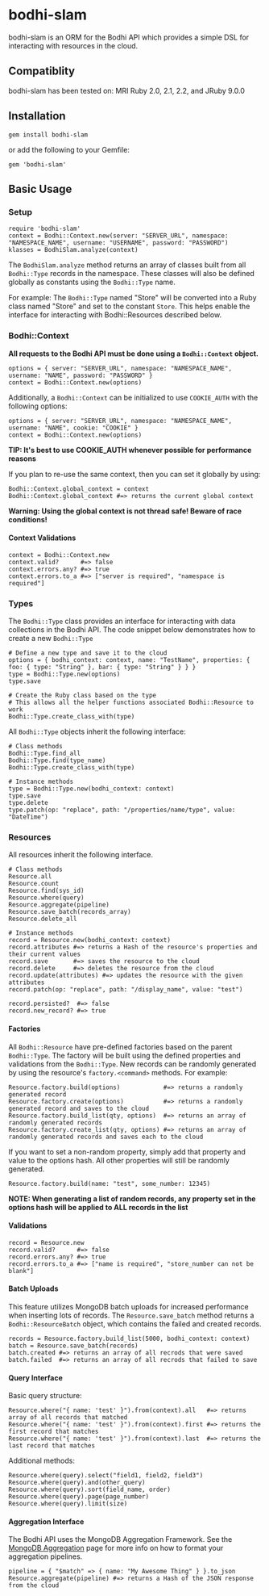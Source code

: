 # bodhi-slam
bodhi-slam is an ORM for the Bodhi API which provides a simple DSL for interacting with resources in the cloud.

## Compatiblity
bodhi-slam has been tested on: MRI Ruby 2.0, 2.1, 2.2, and JRuby 9.0.0

## Installation
    gem install bodhi-slam

or add the following to your Gemfile:

    gem 'bodhi-slam'

## Basic Usage
### Setup
    require 'bodhi-slam'
    context = Bodhi::Context.new(server: "SERVER_URL", namespace: "NAMESPACE_NAME", username: "USERNAME", password: "PASSWORD")
    klasses = BodhiSlam.analyze(context)

The `BodhiSlam.analyze` method returns an array of classes built from all `Bodhi::Type` records in the namespace.
These classes will also be defined globally as constants using the `Bodhi::Type` name.

For example:  The `Bodhi::Type` named "Store" will be converted into a Ruby class named "Store" and set to the constant `Store`.  This helps enable the interface for interacting with Bodhi::Resources described below.

### Bodhi::Context


**All requests to the Bodhi API must be done using a `Bodhi::Context` object.**

    options = { server: "SERVER_URL", namespace: "NAMESPACE_NAME", username: "NAME", password: "PASSWORD" }
    context = Bodhi::Context.new(options)

Additionally, a `Bodhi::Context` can be initialized to use `COOKIE_AUTH` with the following options:

    options = { server: "SERVER_URL", namespace: "NAMESPACE_NAME", username: "NAME", cookie: "COOKIE" }
    context = Bodhi::Context.new(options)

**TIP: It's best to use COOKIE_AUTH whenever possible for performance reasons**

If you plan to re-use the same context, then you can set it globally by using:

    Bodhi::Context.global_context = context
    Bodhi::Context.global_context #=> returns the current global context

**Warning: Using the global context is not thread safe!  Beware of race conditions!**
#### Context Validations

    context = Bodhi::Context.new
    context.valid?      #=> false
    context.errors.any? #=> true
    context.errors.to_a #=> ["server is required", "namespace is required"]

### Types
The `Bodhi::Type` class provides an interface for interacting with data collections in the Bodhi API.  The code snippet below demonstrates how to create a new `Bodhi::Type`

    # Define a new type and save it to the cloud
    options = { bodhi_context: context, name: "TestName", properties: { foo: { type: "String" }, bar: { type: "String" } } }
    type = Bodhi::Type.new(options)
    type.save
    
    # Create the Ruby class based on the type
    # This allows all the helper functions associated Bodhi::Resource to work
    Bodhi::Type.create_class_with(type)

All `Bodhi::Type` objects inherit the following interface:

    # Class methods
    Bodhi::Type.find_all
    Bodhi::Type.find(type_name)
    Bodhi::Type.create_class_with(type)
    
    # Instance methods
    type = Bodhi::Type.new(bodhi_context: context)
    type.save
    type.delete
    type.patch(op: "replace", path: "/properties/name/type", value: "DateTime")

### Resources
All resources inherit the following interface.

    # Class methods
    Resource.all
    Resource.count
    Resource.find(sys_id)
    Resource.where(query)
    Resource.aggregate(pipeline)
    Resource.save_batch(records_array)
    Resource.delete_all
    
    # Instance methods
    record = Resource.new(bodhi_context: context)
    record.attributes #=> returns a Hash of the resource's properties and their current values
    record.save       #=> saves the resource to the cloud
    record.delete     #=> deletes the resource from the cloud
    record.update(attributes) #=> updates the resource with the given attributes
    record.patch(op: "replace", path: "/display_name", value: "test")
    
    record.persisted?  #=> false
    record.new_record? #=> true

#### Factories
All `Bodhi::Resource` have pre-defined factories based on the parent `Bodhi::Type`.  The factory will be built using the defined properties and validations from the `Bodhi::Type`.  New records can be randomly generated by using the resource's `factory.<command>` methods.  For example:

    Resource.factory.build(options)            #=> returns a randomly generated record
    Resource.factory.create(options)           #=> returns a randomly generated record and saves to the cloud
    Resource.factory.build_list(qty, options)  #=> returns an array of randomly generated records
    Resource.factory.create_list(qty, options) #=> returns an array of randomly generated records and saves each to the cloud

If you want to set a non-random property, simply add that property and value to the options hash.
All other properties will still be randomly generated.

    Resource.factory.build(name: "test", some_number: 12345)

**NOTE:  When generating a list of random records, any property set in the options hash will be applied to ALL records in the list**

#### Validations
    record = Resource.new
    record.valid?      #=> false
    record.errors.any? #=> true
    record.errors.to_a #=> ["name is required", "store_number can not be blank"]

#### Batch Uploads
This feature utilizes MongoDB batch uploads for increased performance when inserting lots of records.  The `Resource.save_batch` method returns a `Bodhi::ResourceBatch` object, which contains the failed and created records.

    records = Resource.factory.build_list(5000, bodhi_context: context)
    batch = Resource.save_batch(records)
    batch.created #=> returns an array of all recrods that were saved
    batch.failed  #=> returns an array of all recrods that failed to save

#### Query Interface
Basic query structure:

    Resource.where("{ name: 'test' }").from(context).all   #=> returns array of all records that matched
    Resource.where("{ name: 'test' }").from(context).first #=> returns the first record that matches
    Resource.where("{ name: 'test' }").from(context).last  #=> returns the last record that matches

Additional methods:

    Resource.where(query).select("field1, field2, field3")
    Resource.where(query).and(other_query)
    Resource.where(query).sort(field_name, order)
    Resource.where(query).page(page_number)
    Resource.where(query).limit(size)

#### Aggregation Interface
The Bodhi API uses the MongoDB Aggregation Framework.  See the [MongoDB Aggregation](https://docs.mongodb.org/manual/aggregation/) page for more info on how to format your aggregation pipelines.

    pipeline = { "$match" => { name: "My Awesome Thing" } }.to_json
    Resource.aggregate(pipeline) #=> returns a Hash of the JSON response from the cloud
